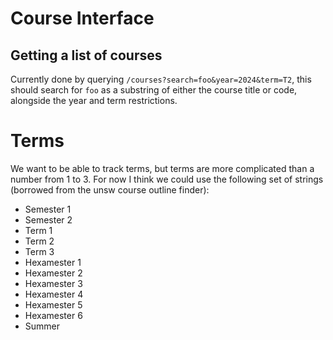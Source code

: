 # Course Interface

## Getting a list of courses

Currently done by querying `/courses?search=foo&year=2024&term=T2`, this should 
search for `foo` as a substring of either the course title or code, alongside the 
year and term restrictions.

# Terms

We want to be able to track terms, but terms are more complicated than 
a number from 1 to 3. For now I think we could use the following set of 
strings (borrowed from the unsw course outline finder):

- Semester 1
- Semester 2
- Term 1
- Term 2
- Term 3
- Hexamester 1
- Hexamester 2
- Hexamester 3
- Hexamester 4
- Hexamester 5
- Hexamester 6
- Summer
